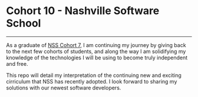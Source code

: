 # Cohort 10 - Nashville Software School
___

As a graduate of [NSS Cohort 7](http://cohort7.nashvillesoftwareschool.com/), I am continuing my journey by giving back to the next few cohorts of students, and along the way I am solidifying my knowledge of the technologies I will be using to become truly independent and free.

This repo will detail my interpretation of the continuing new and exciting cirriculum that NSS has recently adopted. I look forward to sharing my solutions with our newest software developers.